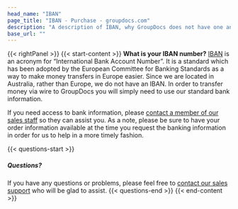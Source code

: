 ```yaml
---
head_name: "IBAN"
page_title: "IBAN - Purchase - groupdocs.com"
description: "A description of IBAN, why GroupDocs does not have one and how to send payment via wire."
base_url: ""
---
```

{{< rightPanel >}}
{{< start-content >}}
**What is your IBAN number?** [IBAN](https://en.wikipedia.org/wiki/International_Bank_Account_Number) is an acronym for “International Bank Account Number”. It is a standard which has been adopted by the European Committee for Banking Standards as a way to make money transfers in Europe easier. Since we are located in Australia, rather than Europe, we do not have an IBAN. In order to transfer money via wire to GroupDocs you will simply need to use our standard bank information.

If you need access to bank information, please [contact a member of our sales staff](https://about.groupdocs.com/contact/) so they can assist you. As a note, please be sure to have your order information available at the time you request the banking information in order for us to help in a more timely fashion.

{{< questions-start >}}
##### Questions?
If you have any questions or problems, please feel free to [contact our sales support](https://about.groupdocs.com/contact/) who will be glad to assist.
{{< questions-end >}}
{{< end-content >}}